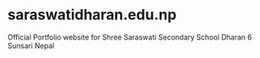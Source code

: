 # saraswatidharan.edu.np
Official Portfolio website for Shree Saraswati Secondary School Dharan 6 Sunsari Nepal
